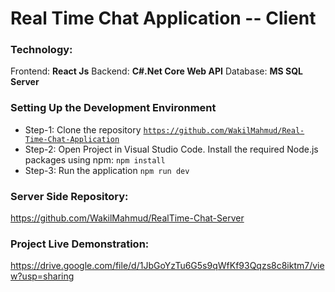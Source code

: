 # Real Time Chat Application -- Client

### Technology:

Frontend: <b>React Js</b>
Backend: <b>C#.Net Core Web API</b>
Database: <b>MS SQL Server</b>

### Setting Up the Development Environment

- Step-1: Clone the repository
  <code>https://github.com/WakilMahmud/Real-Time-Chat-Application</code>
- Step-2: Open Project in Visual Studio Code. Install the required Node.js packages using npm:
  <code>npm install</code>
- Step-3: Run the application <code>npm run dev</code>

### Server Side Repository:

https://github.com/WakilMahmud/RealTime-Chat-Server

### Project Live Demonstration:

https://drive.google.com/file/d/1JbGoYzTu6G5s9qWfKf93Qqzs8c8iktm7/view?usp=sharing
